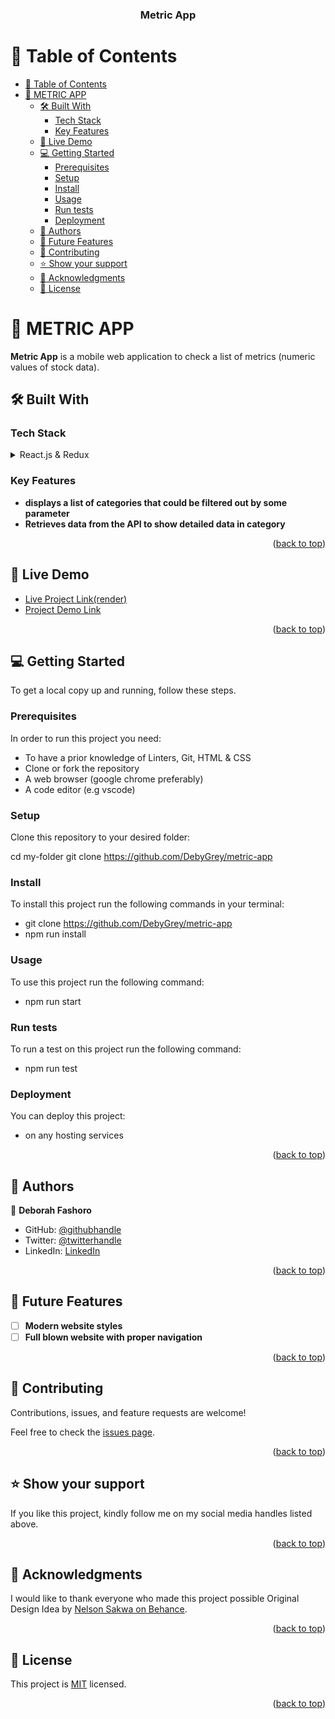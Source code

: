 <a name="readme-top"></a>

<div align="center">

  <h3><b>Metric App</b></h3>

</div>

<!-- TABLE OF CONTENTS -->

# 📗 Table of Contents

- [📗 Table of Contents](#-table-of-contents)
- [📖 METRIC APP ](#-metric-app-)
  - [🛠 Built With ](#-built-with-)
    - [Tech Stack ](#tech-stack-)
    - [Key Features ](#key-features-)
  - [🚀 Live Demo ](#-live-demo-)
  - [💻 Getting Started ](#-getting-started-)
    - [Prerequisites](#prerequisites)
    - [Setup](#setup)
    - [Install](#install)
    - [Usage](#usage)
    - [Run tests](#run-tests)
    - [Deployment](#deployment)
  - [👥 Authors ](#-authors-)
  - [🔭 Future Features ](#-future-features-)
  - [🤝 Contributing ](#-contributing-)
  - [⭐️ Show your support ](#️-show-your-support-)
  - [🙏 Acknowledgments ](#-acknowledgments-)
  - [📝 License ](#-license-)

<!-- PROJECT DESCRIPTION -->

# 📖 METRIC APP <a name="about-project"></a>

**Metric App** is a mobile web application to check a list of metrics (numeric values of stock data).

## 🛠 Built With <a name="built-with"></a>

### Tech Stack <a name="tech-stack"></a>

<details>
  <summary>React.js & Redux</summary>
</details>

<!-- Features -->

### Key Features <a name="key-features"></a>

- **displays a list of categories that could be filtered out by some parameter**
- **Retrieves data from the API to show detailed data in category**

<p align="right">(<a href="#readme-top">back to top</a>)</p>

## 🚀 Live Demo <a name="live-demo"></a>

- [Live Project Link(render)](https://space-travelers-hub-x7hs.onrender.com/)
- [Project Demo Link](https://www.loom.com/share/b736aa959e014557a41959c866004862)

<p align="right">(<a href="#readme-top">back to top</a>)</p>

<!-- GETTING STARTED -->

## 💻 Getting Started <a name="getting-started"></a>

To get a local copy up and running, follow these steps.

### Prerequisites

In order to run this project you need:

- To have a prior knowledge of Linters, Git, HTML & CSS
- Clone or fork the repository
- A web browser (google chrome preferably)
- A code editor (e.g vscode)

### Setup

Clone this repository to your desired folder:

cd my-folder
git clone https://github.com/DebyGrey/metric-app

### Install

To install this project run the following commands in your terminal:

- git clone https://github.com/DebyGrey/metric-app
- npm run install

### Usage

To use this project run the following command:

- npm run start

### Run tests

To run a test on this project run the following command:

- npm run test

### Deployment

You can deploy this project:

- on any hosting services

<p align="right">(<a href="#readme-top">back to top</a>)</p>

<!-- AUTHORS -->

## 👥 Authors <a name="authors"></a>

👤 **Deborah Fashoro**

- GitHub: [@githubhandle](https://github.com/DebyGrey)
- Twitter: [@twitterhandle](https://twitter.com/Deby_grey)
- LinkedIn: [LinkedIn](https://linkedin.com/in/deborah-fashoro)

<p align="right">(<a href="#readme-top">back to top</a>)</p>

<!-- FUTURE FEATURES -->

## 🔭 Future Features <a name="future-features"></a>

- [ ] **Modern website styles**
- [ ] **Full blown website with proper navigation**

<p align="right">(<a href="#readme-top">back to top</a>)</p>

<!-- CONTRIBUTING -->

## 🤝 Contributing <a name="contributing"></a>

Contributions, issues, and feature requests are welcome!

Feel free to check the [issues page](../../issues/).

<p align="right">(<a href="#readme-top">back to top</a>)</p>

<!-- SUPPORT -->

## ⭐️ Show your support <a name="support"></a>

If you like this project, kindly follow me on my social media handles listed above.

<p align="right">(<a href="#readme-top">back to top</a>)</p>

<!-- ACKNOWLEDGEMENTS -->

## 🙏 Acknowledgments <a name="acknowledgements"></a>

I would like to thank everyone who made this project possible
Original Design Idea by [Nelson Sakwa on Behance](<https://www.behance.net/gallery/31579789/Ballhead-App-(Free-PSDs)>).

<p align="right">(<a href="#readme-top">back to top</a>)</p>

<!-- LICENSE -->

## 📝 License <a name="license"></a>

This project is [MIT](./MIT.md) licensed.

<p align="right">(<a href="#readme-top">back to top</a>)</p>
